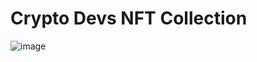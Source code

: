 # Crypto Devs NFT Collection
![image](https://user-images.githubusercontent.com/33012322/158002348-30f869b6-5c4b-465d-8917-b3549047325f.png)

